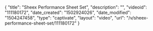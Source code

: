 {
    "title": "Sheex Performance Sheet Set",
    "description": "",
    "videoid": "111180172",
    "date_created": "1502924026",
    "date_modified": "1504247458",
    "type": "captivate",
    "layout": "video",
    "url": "\/v\/sheex-performance-sheet-set\/111180172"
}